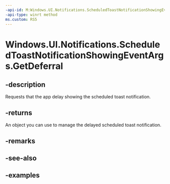 ```yaml
---
-api-id: M:Windows.UI.Notifications.ScheduledToastNotificationShowingEventArgs.GetDeferral
-api-type: winrt method
ms.custom: RS5
---
```


<!-- Method syntax.
public Deferral ScheduledToastNotificationShowingEventArgs.GetDeferral()
-->

# Windows.UI.Notifications.ScheduledToastNotificationShowingEventArgs.GetDeferral

## -description
Requests that the app delay showing the scheduled toast notification.

## -returns
An object you can use to manage the delayed scheduled toast notification. 

## -remarks

## -see-also

## -examples

